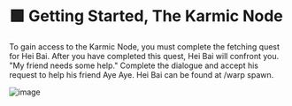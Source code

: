 # 🟩 Getting Started, The Karmic Node
To gain access to the Karmic Node, you must complete the fetching quest for Hei Bai. After you have completed this quest, Hei Bai will confront you. "My friend needs some help." Complete the dialogue and accept his request to help his friend Aye Aye.
Hei Bai can be found at /warp spawn.

![image](https://github.com/user-attachments/assets/930c6fc1-7e29-4fe9-9ba3-3d4fcea3e421)
